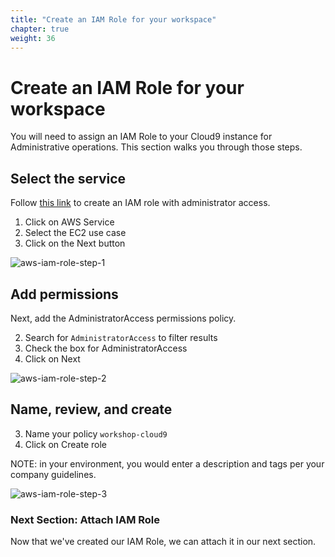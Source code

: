 ```yaml
---
title: "Create an IAM Role for your workspace"
chapter: true
weight: 36
---
```


# Create an IAM Role for your workspace

You will need to assign an IAM Role to your Cloud9 instance for Administrative operations.  This section walks you through those steps.

## Select the service
Follow [this link](https://us-east-1.console.aws.amazon.com/iamv2/home?region=us-east-1#/roles/create) to create an IAM role with administrator access.

1. Click on AWS Service
1. Select the EC2 use case
1. Click on the Next button

![aws-iam-role-step-1](/images/aws-iam-role-1.png)

## Add permissions

Next, add the AdministratorAccess permissions policy.

2. Search for `AdministratorAccess` to filter results
2. Check the box for AdministratorAccess
2. Click on Next

![aws-iam-role-step-2](/images/aws-iam-role-2.png)

## Name, review, and create

3. Name your policy `workshop-cloud9`
3. Click on Create role

NOTE: in your environment, you would enter a description and tags per your company guidelines.

![aws-iam-role-step-3](/images/aws-iam-role-3.png)


### Next Section: Attach IAM Role
Now that we've created our IAM Role, we can attach it in our next section.
